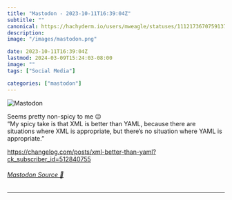 ```yaml
---
title: "Mastodon - 2023-10-11T16:39:04Z"
subtitle: ""
canonical: https://hachyderm.io/users/mweagle/statuses/111217367075913709
description:
image: "/images/mastodon.png"

date: 2023-10-11T16:39:04Z
lastmod: 2024-03-09T15:24:03-08:00
image: ""
tags: ["Social Media"]

categories: ["mastodon"]
---
```

![Mastodon](/images/mastodon.png)

<p>Seems pretty non-spicy to me 😉<br />“My spicy take is that XML is better than YAML, because there are situations where XML is appropriate, but there’s no situation where YAML is appropriate.”</p><p><a href="https://changelog.com/posts/xml-better-than-yaml?ck_subscriber_id=512840755" target="_blank" rel="nofollow noopener noreferrer" translate="no"><span class="invisible">https://</span><span class="ellipsis">changelog.com/posts/xml-better</span><span class="invisible">-than-yaml?ck_subscriber_id=512840755</span></a></p>


###### [Mastodon Source 🐘](https://hachyderm.io/@mweagle/111217367075913709)

___
